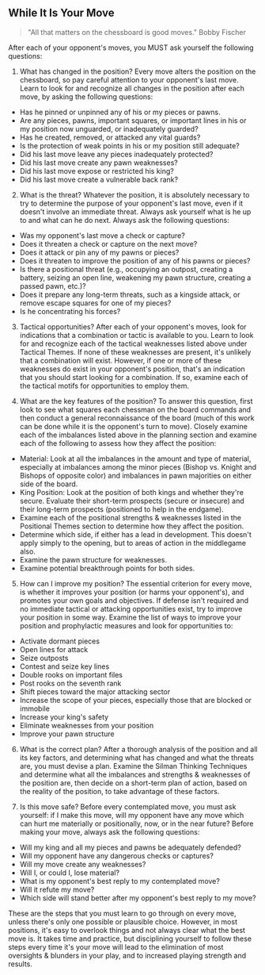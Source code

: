 ## While It Is Your Move

> "All that matters on the chessboard is good moves."
> Bobby Fischer

After each of your opponent's moves, you MUST ask yourself the following questions:

1. What has changed in the position? Every move alters the position on the chessboard, so pay careful attention to your opponent's last move. Learn to look for and recognize all changes in the position after each move, by asking the following questions:
 - Has he pinned or unpinned any of his or my pieces or pawns.
 - Are any pieces, pawns, important squares, or important lines in his or my position now unguarded, or inadequately guarded?
 - Has he created, removed, or attacked any vital guards?
 - Is the protection of weak points in his or my position still adequate?
 - Did his last move leave any pieces inadequately protected?
 - Did his last move create any pawn weaknesses?
 - Did his last move expose or restricted his king?
 - Did his last move create a vulnerable back rank?

2. What is the threat? Whatever the position, it is absolutely necessary to try to determine the purpose of your opponent's last move, even if it doesn't involve an immediate threat. Always ask yourself what is he up to and what can he do next. Always ask the following questions:
 - Was my opponent's last move a check or capture?
 - Does it threaten a check or capture on the next move?
 - Does it attack or pin any of my pawns or pieces?
 - Does it threaten to improve the position of any of his pawns or pieces?
 - Is there a positional threat (e.g., occupying an outpost, creating a battery, seizing an open line, weakening my pawn structure, creating a passed pawn, etc.)?
 - Does it prepare any long-term threats, such as a kingside attack, or remove escape squares for one of my pieces?
 - Is he concentrating his forces?

3. Tactical opportunities? After each of your opponent's moves, look for indications that a combination or tactic is available to you. Learn to look for and recognize each of the tactical weaknesses listed above under Tactical Themes. If none of these weaknesses are present, it's unlikely that a combination will exist. However, if one or more of these weaknesses do exist in your opponent's position, that's an indication that you should start looking for a combination. If so, examine each of the tactical motifs for opportunities to employ them.

4. What are the key features of the position? To answer this question, first look to see what squares each chessman on the board commands and then conduct a general reconnaissance of the board (much of this work can be done while it is the opponent's turn to move). Closely examine each of the imbalances listed above in the planning section and examine each of the following to assess how they affect the position:
 - Material: Look at all the imbalances in the amount and type of material, especially at imbalances among the minor pieces (Bishop vs. Knight and Bishops of opposite color) and imbalances in pawn majorities on either side of the board. 
 - King Position: Look at the position of both kings and whether they're secure. Evaluate their short-term prospects (secure or insecure) and their long-term prospects (positioned to help in the endgame).
 - Examine each of the positional strengths & weaknesses listed in the Positional Themes section to determine how they affect the position.
 - Determine which side, if either has a lead in development. This doesn't apply simply to the opening, but to areas of action in the middlegame also.
 - Examine the pawn structure for weaknesses.
 - Examine potential breakthrough points for both sides.

5. How can I improve my position? The essential criterion for every move, is whether it improves your position (or harms your opponent's), and promotes your own goals and objectives. If defense isn't required and no immediate tactical or attacking opportunities exist, try to improve your position in some way. Examine the list of ways to improve your position and prophylactic measures and look for opportunities to:
 - Activate dormant pieces
 - Open lines for attack
 - Seize outposts
 - Contest and seize key lines
 - Double rooks on important files
 - Post rooks on the seventh rank
 - Shift pieces toward the major attacking sector
 - Increase the scope of your pieces, especially those that are blocked or immobile
 - Increase your king's safety
 - Eliminate weaknesses from your position
 - Improve your pawn structure 

6. What is the correct plan? After a thorough analysis of the position and all its key factors, and determining what has changed and what the threats are, you must devise a plan. Examine the Silman Thinking Techniques and determine what all the imbalances and strengths & weaknesses of the position are, then decide on a short-term plan of action, based on the reality of the position, to take advantage of these factors.

7. Is this move safe? Before every contemplated move, you must ask yourself: if I make this move, will my opponent have any move which can hurt me materially or positionally, now, or in the near future? Before making your move, always ask the following questions:
 - Will my king and all my pieces and pawns be adequately defended?
 - Will my opponent have any dangerous checks or captures?
 - Will my move create any weaknesses?
 - Will I, or could I, lose material?
 - What is my opponent's best reply to my contemplated move?
 - Will it refute my move?
 - Which side will stand better after my opponent's best reply to my move?

These are the steps that you must learn to go through on every move, unless there's only one possible or plausible choice. However, in most positions, it's easy to overlook things and not always clear what the best move is. It takes time and practice, but disciplining yourself to follow these steps every time it's your move will lead to the elimination of most oversights & blunders in your play, and to increased playing strength and results.